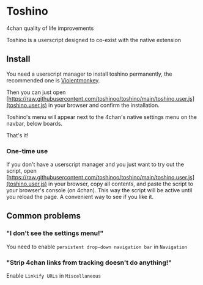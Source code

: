 # Toshino
4chan quality of life improvements

Toshino is a userscript designed to co-exist with the native extension

## Install
You need a userscript manager to install toshino permanently, the recommended one is [Violentmonkey](https://violentmonkey.github.io/).

Then you can just open [https://raw.githubusercontent.com/toshinoo/toshino/main/toshino.user.js](toshino.user.js) in your browser and confirm the installation.

Toshino's menu will appear next to the 4chan's native settings menu on the navbar, below boards.

That's it!

### One-time use
If you don't have a userscript manager and you just want to try out the script, open [https://raw.githubusercontent.com/toshinoo/toshino/main/toshino.user.js](toshino.user.js) in your browser, copy all contents, and paste the script to your browser's console (on 4chan). This way the script will be active until you reload the page. A convenient way to see if you like it.

## Common problems

### "I don't see the settings menu!"

You need to enable `persistent drop-down navigation bar` in `Navigation`

### "Strip 4chan links from tracking doesn't do anything!"

Enable `Linkify URLs` in `Miscellaneous`

